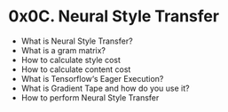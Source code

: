 # 0x0C. Neural Style Transfer
* What is Neural Style Transfer?
* What is a gram matrix?
* How to calculate style cost
* How to calculate content cost
* What is Tensorflow‘s Eager Execution?
* What is Gradient Tape and how do you use it?
* How to perform Neural Style Transfer
